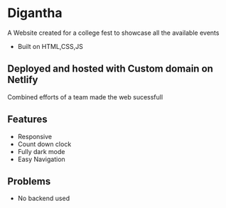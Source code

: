 
# Digantha 

A Website created for a college fest to showcase all the available events 

- Built on HTML,CSS,JS
## Deployed and hosted with Custom domain on Netlify

 Combined efforts of a team made the web sucessfull  


## Features

- Responsive
- Count down clock
- Fully dark mode
- Easy Navigation



## Problems

- No backend used
